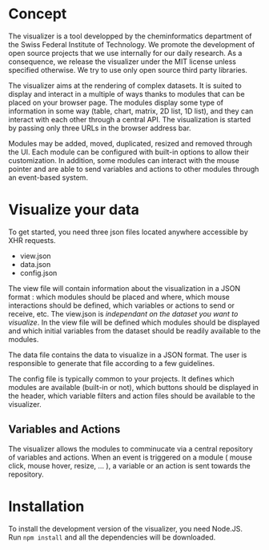 Concept
==========
The visualizer is a tool developped by the cheminformatics department of the Swiss Federal Institute of Technology. We promote the development of open source projects that we use internally for our daily research. As a consequence, we release the visualizer under the MIT license unless specified otherwise. We try to use only open source third party libraries.

The visualizer aims at the rendering of complex datasets. It is suited to display and interact in a multiple of ways thanks to modules that can be placed on your browser page. The modules display some type of information in some way (table, chart, matrix, 2D list, 1D list), and they can interact with each other through a central API. The visualization is started by passing only three URLs in the browser address bar.

Modules may be added, moved, duplicated, resized and removed through the UI. Each module can be configured with built-in options to allow their customization. In addition, some modules can interact with the mouse pointer and are able to send variables and actions to other modules through an event-based system.


Visualize your data
==========

To get started, you need three json files located anywhere accessible by XHR requests.

* view.json
* data.json
* config.json

The view file will contain information about the visualization in a JSON format : which modules should be placed and where, which mouse interactions should be defined, which variables or actions to send or receive, etc. The view.json is *independant on the dataset you want to visualize*. In the view file will be defined which modules should be displayed and which initial variables from the dataset should be readily available to the modules.

The data file contains the data to visualize in a JSON format. The user is responsible to generate that file according to a few guidelines.

The config file is typically common to your projects. It defines which modules are available (built-in or not), which buttons should be displayed in the header, which variable filters and action files should be available to the visualizer.

Variables and Actions
----------------------
The visualizer allows the modules to comminucate via a central repository of variables and actions. When an event is triggered on a module ( mouse click, mouse hover, resize, ... ), a variable or an action is sent towards the repository.

Installation
============
To install the development version of the visualizer, you need Node.JS.  
Run `npm install` and all the dependencies will be downloaded.
